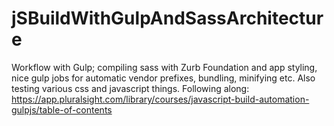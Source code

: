 # jSBuildWithGulpAndSassArchitecture
Workflow with Gulp; compiling sass with Zurb Foundation and app styling, nice gulp jobs for automatic vendor prefixes, bundling, minifying etc. Also testing various css and javascript things. Following along: https://app.pluralsight.com/library/courses/javascript-build-automation-gulpjs/table-of-contents
